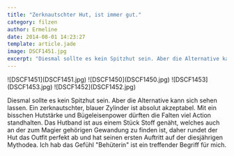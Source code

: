 ```yaml
---
title: "Zerknautschter Hut, ist immer gut."
category: filzen
author: Ermeline
date: 2014-08-01 14:23:27
template: article.jade
image: DSCF1451.jpg
excerpt: "Diesmal sollte es kein Spitzhut sein. Aber die Alternative kann sich sehen lassen. "
---
```


<div id='slides' class='slideshow'>
![DSCF1451](DSCF1451.jpg)
![DSCF1450](DSCF1450.jpg)
![DSCF1453](DSCF1453.jpg)
![DSCF1452](DSCF1452.jpg)
</div>

Diesmal sollte es kein Spitzhut sein. Aber die Alternative kann sich sehen lassen. Ein zerknautschter, blauer Zylinder ist absolut akzeptabel. Mit ein bisschen Hutstärke und Bügeleisenpower dürften die Falten viel Action standhalten. Das Hutband ist aus einem Stück Stoff genäht, welches auch an der zum Magier gehörigen Gewandung zu finden ist, daher rundet der Hut das Outfit perfekt ab und hat seinen ersten Auftritt auf der diesjährigen Mythodea. Ich hab das Gefühl "Behüterin" ist ein treffender Begriff für mich.
